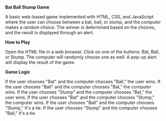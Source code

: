 **Bat Ball Stump Game**

A basic web-based game implemented with HTML, CSS, and JavaScript where the user can choose between a bat, ball, or stump, and the computer makes a random choice. The winner is determined based on the choices, and the result is displayed through an alert.

**How to Play**

Open the HTML file in a web browser.
Click on one of the buttons: Bat, Ball, or Stump.
The computer will randomly choose one as well.
A pop-up alert will display the result of the game.

**Game Logic**

If the user chooses "Bat" and the computer chooses "Ball," the user wins.
If the user chooses "Ball" and the computer chooses "Bat," the computer wins.
If the user chooses "Stump" and the computer chooses "Bat," the user wins.
If the user chooses "Bat" and the computer chooses "Stump," the computer wins.
If the user chooses "Ball" and the computer chooses "Stump," it's a tie.
If the user chooses "Stump" and the computer chooses "Ball," it's a tie.
